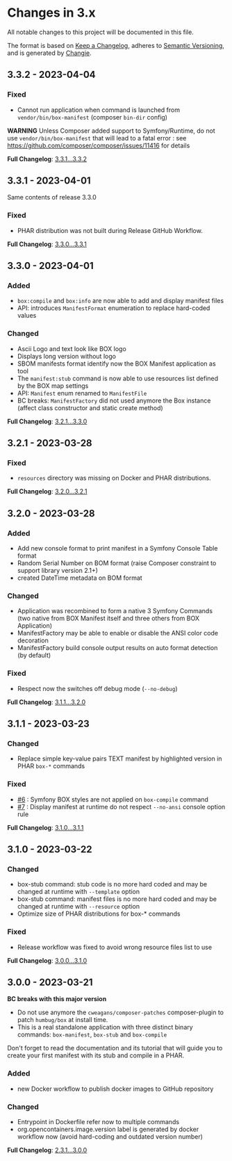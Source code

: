 <!-- markdownlint-disable MD013 MD024 MD036 -->
# Changes in 3.x

All notable changes to this project will be documented in this file.

The format is based on [Keep a Changelog](https://keepachangelog.com/en/1.0.0/),
adheres to [Semantic Versioning](https://semver.org/spec/v2.0.0.html),
and is generated by [Changie](https://github.com/miniscruff/changie).

## 3.3.2 - 2023-04-04

### Fixed

- Cannot run application when command is launched from `vendor/bin/box-manifest` (composer `bin-dir` config)

**WARNING** Unless Composer added support to Symfony/Runtime, do not use `vendor/bin/box-manifest`
that will lead to a fatal error : see <https://github.com/composer/composer/issues/11416> for details

**Full Changelog**: [3.3.1...3.3.2](https://github.com/llaville/box-manifest/compare/3.3.1...3.3.2)

## 3.3.1 - 2023-04-01

Same contents of release 3.3.0

### Fixed

- PHAR distribution was not built during Release GitHub Workflow.

**Full Changelog**: [3.3.0...3.3.1](https://github.com/llaville/box-manifest/compare/3.3.0...3.3.1)

## 3.3.0 - 2023-04-01

### Added

- `box:compile` and `box:info` are now able to add and display manifest files
- API: introduces `ManifestFormat` enumeration to replace hard-coded values

### Changed

- Ascii Logo and text look like BOX logo
- Displays long version without logo
- SBOM manifests format identify now the BOX Manifest application as tool
- The `manifest:stub` command is now able to use resources list defined by the BOX map settings
- API: `Manifest` enum renamed to `ManifestFile`
- BC breaks: `ManifestFactory` did not used anymore the Box instance (affect class constructor and static create method)

**Full Changelog**: [3.2.1...3.3.0](https://github.com/llaville/box-manifest/compare/3.2.1...3.3.0)

## 3.2.1 - 2023-03-28

### Fixed

- `resources` directory was missing on Docker and PHAR distributions.

**Full Changelog**: [3.2.0...3.2.1](https://github.com/llaville/box-manifest/compare/3.2.0...3.2.1)

## 3.2.0 - 2023-03-28

### Added

- Add new console format to print manifest in a Symfony Console Table format
- Random Serial Number on BOM format (raise Composer constraint to support library version 2.1+)
- created DateTime metadata on BOM format

### Changed

- Application was recombined to form a native 3 Symfony Commands (two native from BOX Manifest itself and three others from BOX Application)
- ManifestFactory may be able to enable or disable the ANSI color code decoration
- ManifestFactory build console output results on auto format detection (by default)

### Fixed

- Respect now the switches off debug mode (`--no-debug`)

**Full Changelog**: [3.1.1...3.2.0](https://github.com/llaville/box-manifest/compare/3.1.1...3.2.0)

## 3.1.1 - 2023-03-23

### Changed

- Replace simple key-value pairs TEXT manifest by highlighted version in PHAR `box-*` commands

### Fixed

- [#6](https://github.com/llaville/box-manifest/issues/6) : Symfony BOX styles are not applied on `box-compile` command
- [#7](https://github.com/llaville/box-manifest/issues/7) : Display manifest at runtime do not respect `--no-ansi` console option rule

**Full Changelog**: [3.1.0...3.1.1](https://github.com/llaville/box-manifest/compare/3.1.0...3.1.1)

## 3.1.0 - 2023-03-22

### Changed

- box-stub command: stub code is no more hard coded and may be changed at runtime with `--template` option
- box-stub command: manifest files is no more hard coded and may be changed at runtime with `--resource` option
- Optimize size of PHAR distributions for box-* commands

### Fixed

- Release workflow was fixed to avoid wrong resource files list to use

**Full Changelog**: [3.0.0...3.1.0](https://github.com/llaville/box-manifest/compare/3.0.0...3.1.0)

## 3.0.0 - 2023-03-21

**BC breaks with this major version**

- Do not use anymore the `cweagans/composer-patches` composer-plugin to patch `humbug/box` at install time.
- This is a real standalone application with three distinct binary commands: `box-manifest`, `box-stub` and `box-compile`

Don't forget to read the documentation and its tutorial that will guide you to create your first manifest with its stub and compile in a PHAR.

### Added

- new Docker workflow to publish docker images to GitHub repository

### Changed

- Entrypoint in Dockerfile refer now to multiple commands
- org.opencontainers.image.version label is generated by docker workflow now (avoid hard-coding and outdated version number)

**Full Changelog**: [2.3.1...3.0.0](https://github.com/llaville/box-manifest/compare/2.3.1...3.0.0)
